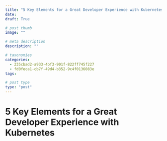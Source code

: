 ```yaml
---
title: "5 Key Elements for a Great Developer Experience with Kubernetes"
date: 
draft: True

# post thumb
image: ""

# meta description
description: ""

# taxonomies
categories:
  - 235cbad2-a933-4bf3-901f-822ff745f227
  - fd0feca1-cb7f-49d4-b352-9c4f0136083e
tags:

# post type
type: "post"
---
```


# 5 Key Elements for a Great Developer Experience with Kubernetes